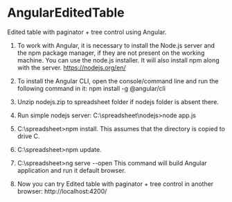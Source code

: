 # AngularEditedTable
Edited table with paginator + tree control using Angular.

1) To work with Angular, it is necessary to install the Node.js server and the npm package manager,
if they are not present on the working machine. You can use the node.js installer.
It will also install npm along with the server.
https://nodejs.org/en/
2) To install the Angular CLI, open the console/command line and run the following command in it:
npm install -g @angular/cli
3) Unzip nodejs.zip to spreadsheet folder if nodejs folder is absent there.
4) Run simple nodejs server:
C:\spreadsheet\nodejs>node app.js
5) C:\spreadsheet>npm install.
This assumes that the directory is copied to drive C.
6) C:\spreadsheet>npm update.

7) C:\spreadsheet>ng serve --open
This command will build Angular application and run it default browser.
9) Now you can try Edited table with paginator + tree control in another browser:
http://localhost:4200/
